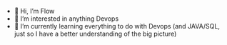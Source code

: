 - 👋 Hi, I’m Flow
- 👀 I’m interested in anything Devops
- 🌱 I’m currently learning everything to do with Devops (and JAVA/SQL, just so I have a better understanding of the big picture)

<!---
flowscode/flowscode is a ✨ special ✨ repository because its `README.md` (this file) appears on your GitHub profile.
You can click the Preview link to take a look at your changes.
--->
